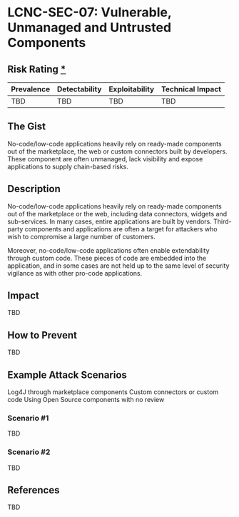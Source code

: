 # LCNC-SEC-07: Vulnerable, Unmanaged and Untrusted Components

## Risk Rating [*](https://owasp.org/www-project-top-ten/2017/Note_About_Risks)

| Prevalence | Detectability | Exploitability | Technical Impact |
| --- | --- | --- | --- |
| TBD | TBD | TBD | TBD |

## The Gist

No-code/low-code applications heavily rely on ready-made components out of the marketplace, the web or custom connectors built by developers.
These component are often unmanaged, lack visibility and expose applications to supply chain-based risks. 

## Description

No-code/low-code applications heavily rely on ready-made components out of the marketplace or the web, including data connectors, widgets and sub-services. 
In many cases, entire applications are built by vendors. 
Third-party components and applications are often a target for attackers who wish to compromise a large number of customers.

Moreover, no-code/low-code applications often enable extendability through custom code. 
These pieces of code are embedded into the application, and in some cases are not held up to the same level of security vigilance as with other pro-code applications. 

## Impact

TBD

## How to Prevent

TBD

## Example Attack Scenarios

Log4J through marketplace components
Custom connectors or custom code
Using Open Source components with no review

### Scenario #1

TBD

### Scenario #2

TBD

## References

TBD